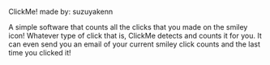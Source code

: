 ClickMe!
made by: suzuyakenn

A simple software that counts all the clicks that you made on the smiley icon!
Whatever type of click that is, ClickMe detects and counts it for you.
It can even send you an email of your current smiley click counts and the last time you clicked it!
